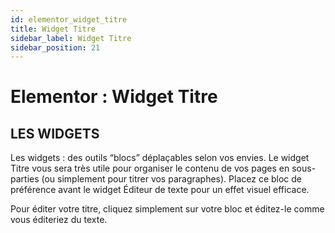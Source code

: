```yaml
---
id: elementor_widget_titre
title: Widget Titre
sidebar_label: Widget Titre
sidebar_position: 21
---
```


# Elementor : Widget Titre

## LES WIDGETS

Les widgets : des outils “blocs” déplaçables selon vos envies. Le widget Titre vous sera très utile pour organiser le contenu de vos pages en sous-parties (ou simplement pour titrer vos paragraphes). Placez ce bloc de préférence avant le widget Éditeur de texte pour un effet visuel efficace.

Pour éditer votre titre, cliquez simplement sur votre bloc et éditez-le comme vous éditeriez du texte.
